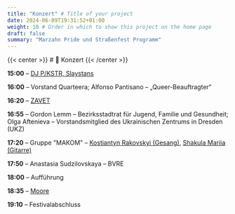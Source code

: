 ```yaml
---
title: "Konzert" # Title of your project
date: 2024-06-09T19:31:52+01:00
weight: 10 # Order in which to show this project on the home page
draft: false
summary: "Marzahn Pride und Straßenfest Programm"
---
```


{{< center >}} # 🎤 Konzert {{< /center >}}

**15:00** – [DJ P/KSTR, Slaystans](https://www.instagram.com/bakai.x/#)

**16:00** – Vorstand Quarteera; Alfonso Pantisano – „Queer-Beauftragter“

**16:20** – [ZAVET](https://www.instagram.com/zavetmusic?igsh=enE1cDh3c3c3amps)

**16:55** – Gordon Lemm – Bezirksstadtrat für Jugend, Familie und Gesundheit; Olga Aftenieva – Vorstandsmitglied des Ukrainischen Zentrums in Dresden (UKZ)

**17:20** – Gruppe "МАКОМ" – [Kostiantyn Rakovskyi (Gesang)](https://www.instagram.com/kos.rakovskyi), [Shakula Mariia (Gitarre)](https://www.instagram.com/maria.shakula/)

**17:50** – Anastasia Sudzilovskaya – BVRE

**18:00** – Aufführung

**18:35** – [Moore](https://www.instagram.com/_itsmoore_/)

**19:10** – Festivalabschluss






